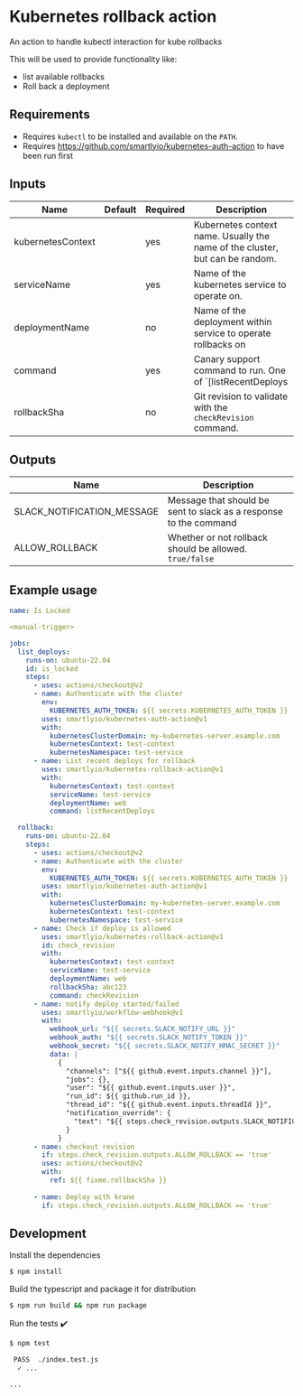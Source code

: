 # Kubernetes rollback action

An action to handle kubectl interaction for kube rollbacks

This will be used to provide functionality like:
- list available rollbacks
- Roll back a deployment

## Requirements

- Requires `kubectl` to be installed and available on the `PATH`.
- Requires https://github.com/smartlyio/kubernetes-auth-action to have been run first

## Inputs

| Name | Default | Required | Description |
|------|---------|----------|-------------|
| kubernetesContext | | yes | Kubernetes context name. Usually the name of the cluster, but can be random. |
| serviceName | | yes | Name of the kubernetes service to operate on. |
| deploymentName | | no | Name of the deployment within service to operate rollbacks on |
| command | | yes | Canary support command to run. One of `[listRecentDeploys|rollback]`. |
| rollbackSha | | no | Git revision to validate with the `checkRevision` command. |

## Outputs

| Name | Description |
|------|-------------|
| SLACK_NOTIFICATION_MESSAGE | Message that should be sent to slack as a response to the command |
| ALLOW_ROLLBACK | Whether or not rollback should be allowed. `true/false` |

## Example usage

```yaml
name: Is Locked

<manual-trigger>

jobs:
  list_deploys:
    runs-on: ubuntu-22.04
    id: is_locked
    steps:
      - uses: actions/checkout@v2
      - name: Authenticate with the cluster
        env:
          KUBERNETES_AUTH_TOKEN: ${{ secrets.KUBERNETES_AUTH_TOKEN }}
        uses: smartlyio/kubernetes-auth-action@v1
        with:
          kubernetesClusterDomain: my-kubernetes-server.example.com
          kubernetesContext: test-context
          kubernetesNamespace: test-service
      - name: List recent deploys for rollback
        uses: smartlyio/kubernetes-rollback-action@v1
        with: 
          kubernetesContext: test-context
          serviceName: test-service
          deploymentName: web
          command: listRecentDeploys

  rollback:
    runs-on: ubuntu-22.04
    steps:
      - uses: actions/checkout@v2
      - name: Authenticate with the cluster
        env:
          KUBERNETES_AUTH_TOKEN: ${{ secrets.KUBERNETES_AUTH_TOKEN }}
        uses: smartlyio/kubernetes-auth-action@v1
        with:
          kubernetesClusterDomain: my-kubernetes-server.example.com
          kubernetesContext: test-context
          kubernetesNamespace: test-service
      - name: Check if deploy is allowed
        uses: smartlyio/kubernetes-rollback-action@v1
        id: check_revision
        with: 
          kubernetesContext: test-context
          serviceName: test-service
          deploymentName: web
          rollbackSha: abc123
          command: checkRevision
      - name: notify deploy started/failed
        uses: smartlyio/workflow-webhook@v1
        with:
          webhook_url: "${{ secrets.SLACK_NOTIFY_URL }}"
          webhook_auth: "${{ secrets.SLACK_NOTIFY_TOKEN }}"
          webhook_secret: "${{ secrets.SLACK_NOTIFY_HMAC_SECRET }}"
          data: |
            {
              "channels": ["${{ github.event.inputs.channel }}"],
              "jobs": {},
              "user": "${{ github.event.inputs.user }}",
              "run_id": ${{ github.run_id }},
              "thread_id": "${{ github.event.inputs.threadId }}",
              "notification_override": {
                "text": "${{ steps.check_revision.outputs.SLACK_NOTIFICATION_MESSAGE }}"
              }
            } 
      - name: checkout revision
        if: steps.check_revision.outputs.ALLOW_ROLLBACK == 'true'
        uses: actions/checkout@v2
        with:
          ref: ${{ fixme.rollbackSha }}
            
      - name: Deploy with krane
        if: steps.check_revision.outputs.ALLOW_ROLLBACK == 'true'

```

## Development

Install the dependencies  
```bash
$ npm install
```

Build the typescript and package it for distribution
```bash
$ npm run build && npm run package
```

Run the tests :heavy_check_mark:  
```bash
$ npm test

 PASS  ./index.test.js
  ✓ ...

...
```
